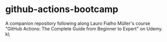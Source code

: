 # github-actions-bootcamp

A companion repository following along Lauro Fialho Müller's course "GitHub Actions: The Complete Guide from Beginner to Expert" on Udemy.
kl;
